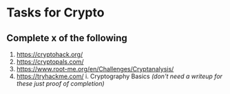 # Tasks for Crypto #

## Complete x of the following ##

1. https://cryptohack.org/
2. https://cryptopals.com/
3. https://www.root-me.org/en/Challenges/Cryptanalysis/
4. https://tryhackme.com/
    i. Cryptography Basics _(don't need a writeup for these just proof of completion)_
